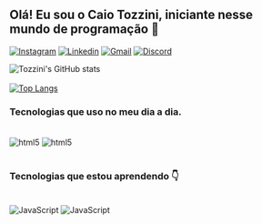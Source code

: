 
## Olá! Eu sou o Caio Tozzini, iniciante nesse mundo de programação 🤙

[![Instagram](https://img.shields.io/badge/Instagram-E4405F?style=for-the-badge&logo=instagram&logoColor=white)](https://instagram.com/tozziini)
[![Linkedin](https://img.shields.io/badge/LinkedIn-0077B5?style=for-the-badge&logo=linkedin&logoColor=white)](www.linkedin.com/in/caioftozzini)
[![Gmail](https://img.shields.io/badge/Gmail-D14836?style=for-the-badge&logo=gmail&logoColor=white)](mailto:caio.tozzini10@gmail.com)
[![Discord](https://img.shields.io/badge/Discord-7289DA?style=for-the-badge&logo=discord&logoColor=white)](https://discord.com/OHakken#5636)


![Tozzini's GitHub stats](https://github-readme-stats.vercel.app/api?username=TOZZINI10&show_icons=true&theme=radical) <br><br>
[![Top Langs](https://github-readme-stats.vercel.app/api/top-langs/?username=TOZZINI10&layout=compact)](https://github.com/anuraghazra/github-readme-stats)

### Tecnologias que uso no meu dia a dia.

<div style="display: inline_block"><br>
  <img align="center" alt="html5" src="https://img.shields.io/badge/HTML5-E34F26?style=for-the-badge&logo=html5&logoColor=white"/> 
  <img align="center" alt="html5" src="https://img.shields.io/badge/CSS3-1572B6?style=for-the-badge&logo=css3&logoColor=white"/>
</div><br>
  
  ### Tecnologias que estou aprendendo 👇
  
  <div style="display: inline_block"><br>
  <img align="center" alt="JavaScript" src="https://img.shields.io/badge/JavaScript-F7DF1E?style=for-the-badge&logo=javascript&logoColor=black"/> 
  <img align="center" alt="JavaScript" src="https://img.shields.io/badge/React-20232A?style=for-the-badge&logo=react&logoColor=61DAFB"/> 
 </div>

